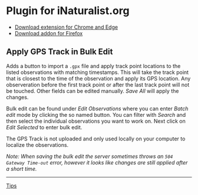 # Plugin for iNaturalist.org

- [Download extension for Chrome and Edge](https://chrome.google.com/webstore/detail/tools-for-inaturalist/pmlhnjpkaojokgpabkfbembpklhjobkj)
- [Download addon for Firefox](https://addons.mozilla.org/en-US/firefox/addon/tools-for-inaturalist/)

## Apply GPS Track in Bulk Edit

Adds a button to import a `.gpx` file and apply track point locations to the listed observations with matching timestamps. This will take the track point that is closest to the time of the observation and apply its GPS location. Any observeration before the first track point or after the last track point will not be touched. Other fields can be edited manually. _Save All_ will apply the changes.

Bulk edit can be found under _Edit Observations_ where you can enter _Batch edit_ mode by clicking the so named button. You can filter with _Search_ and then select the individual observations you want to work on. Next click on _Edit Selected_ to enter bulk edit.

The GPS Track is not uploaded and only used locally on your computer to localize the observations.

_Note: When saving the bulk edit the server sometimes throws an `504 Gateway Time-out` error, however it looks like changes are still applied after a short time._

---

[Tips](https://www.paypal.com/cgi-bin/webscr?cmd=_s-xclick&hosted_button_id=UUWCLM5WTHANG&source=url)
